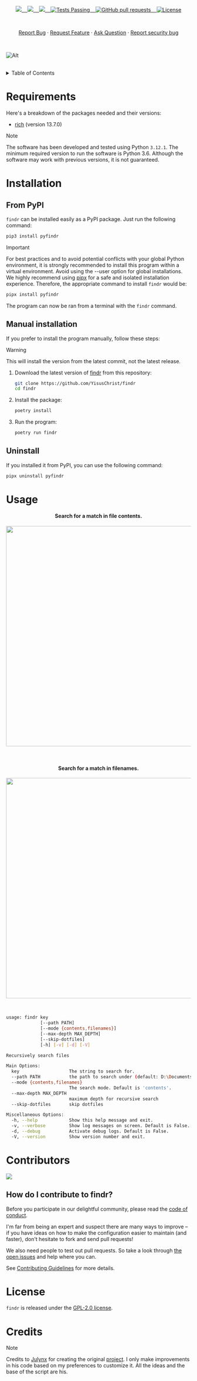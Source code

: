<p align="center">
    <a href="https://github.com/YisusChrist/findr/issues">
        <img src="https://img.shields.io/github/issues/YisusChrist/findr?color=171b20&label=Issues%20%20&logo=gnubash&labelColor=e05f65&logoColor=ffffff">&nbsp;&nbsp;&nbsp;
    </a>
    <a href="https://github.com/YisusChrist/findr/forks">
        <img src="https://img.shields.io/github/forks/YisusChrist/findr?color=171b20&label=Forks%20%20&logo=git&labelColor=f1cf8a&logoColor=ffffff">&nbsp;&nbsp;&nbsp;
    </a>
    <a href="https://github.com/YisusChrist/findr/stargazers">
        <img src="https://img.shields.io/github/stars/YisusChrist/findr?color=171b20&label=Stargazers&logo=octicon-star&labelColor=70a5eb">&nbsp;&nbsp;&nbsp;
    </a>
    <a href="https://github.com/YisusChrist/findr/actions">
        <img alt="Tests Passing" src="https://github.com/YisusChrist/findr/actions/workflows/github-code-scanning/codeql/badge.svg">&nbsp;&nbsp;&nbsp;
    </a>
    <a href="https://github.com/YisusChrist/findr/pulls">
        <img alt="GitHub pull requests" src="https://img.shields.io/github/issues-pr/YisusChrist/findr?color=0088ff">&nbsp;&nbsp;&nbsp;
    </a>
    <a href="https://opensource.org/license/gpl-2-0/">
        <img alt="License" src="https://img.shields.io/github/license/YisusChrist/findr?color=0088ff">
    </a>
</p>

<br>

<p align="center">
    <a href="https://github.com/YisusChrist/findr/issues/new?assignees=YisusChrist&labels=bug&projects=&template=bug_report.yml">Report Bug</a>
    ·
    <a href="https://github.com/YisusChrist/findr/issues/new?assignees=YisusChrist&labels=feature&projects=&template=feature_request.yml">Request Feature</a>
    ·
    <a href="https://github.com/YisusChrist/findr/issues/new?assignees=YisusChrist&labels=question&projects=&template=question.yml">Ask Question</a>
    ·
    <a href="https://github.com/YisusChrist/findr/security/policy#reporting-a-vulnerability">Report security bug</a>
</p>

<br>

![Alt](https://repobeats.axiom.co/api/embed/ba8cf53161aa08def0a1fd65f22338397227dca5.svg "Repobeats analytics image")

<br>

<details>
<summary>Table of Contents</summary>

- [Requirements](#requirements)
- [Installation](#installation)
  - [From PyPI](#from-pypi)
  - [Manual installation](#manual-installation)
  - [Uninstall](#uninstall)
- [Usage](#usage)
- [Contributors](#contributors)
  - [How do I contribute to findr?](#how-do-i-contribute-to-findr)
- [License](#license)
- [Credits](#credits)

</details>

# Requirements

Here's a breakdown of the packages needed and their versions:

- [rich](https://pypi.org/project/rich) (version 13.7.0)

> [!NOTE]
> The software has been developed and tested using Python `3.12.1`. The minimum required version to run the software is Python 3.6. Although the software may work with previous versions, it is not guaranteed.

# Installation

## From PyPI

`findr` can be installed easily as a PyPI package. Just run the following command:

```bash
pip3 install pyfindr
```

> [!IMPORTANT]
> For best practices and to avoid potential conflicts with your global Python environment, it is strongly recommended to install this program within a virtual environment. Avoid using the --user option for global installations. We highly recommend using [pipx](https://pypi.org/project/pipx) for a safe and isolated installation experience. Therefore, the appropriate command to install `findr` would be:
>
> ```bash
> pipx install pyfindr
> ```

The program can now be ran from a terminal with the `findr` command.

## Manual installation

If you prefer to install the program manually, follow these steps:

> [!WARNING]
> This will install the version from the latest commit, not the latest release.

1. Download the latest version of [findr](https://github.com/YisusChrist/findr) from this repository:

   ```bash
   git clone https://github.com/YisusChrist/findr
   cd findr
   ```

2. Install the package:

   ```bash
   poetry install
   ```

3. Run the program:

   ```bash
   poetry run findr
   ```

## Uninstall

If you installed it from PyPI, you can use the following command:

```bash
pipx uninstall pyfindr
```

# Usage

<h4 align="center">Search for a match in file contents.</h4>
<p align="center">
  <img width="600" src="https://i.imgur.com/bku2Ad0.png">
</p>

<br>

<h4 align="center">Search for a match in filenames.</h4>
<p align="center">
  <img width="600" src="https://i.imgur.com/vgWI2QP.png">
</p>

<br>

```sh
usage: findr key
             [--path PATH]
             [--mode {contents,filenames}]
             [--max-depth MAX_DEPTH]
             [--skip-dotfiles]
             [-h] [-v] [-d] [-V]

Recursively search files

Main Options:
  key                   The string to search for.
  --path PATH           the path to search under (default: D:\Documents\development\findr)
  --mode {contents,filenames}
                        The search mode. Default is 'contents'.
  --max-depth MAX_DEPTH
                        maximum depth for recursive search
  --skip-dotfiles       skip dotfiles

Miscellaneous Options:
  -h, --help            Show this help message and exit.
  -v, --verbose         Show log messages on screen. Default is False.
  -d, --debug           Activate debug logs. Default is False.
  -V, --version         Show version number and exit.
```

# Contributors

<a href="https://github.com/YisusChrist/findr/graphs/contributors"><img src="https://contrib.rocks/image?repo=YisusChrist/findr" /></a>

## How do I contribute to findr?

Before you participate in our delightful community, please read the [code of conduct](https://github.com/YisusChrist/.github/blob/main/CODE_OF_CONDUCT.md).

I'm far from being an expert and suspect there are many ways to improve – if you have ideas on how to make the configuration easier to maintain (and faster), don't hesitate to fork and send pull requests!

We also need people to test out pull requests. So take a look through [the open issues](https://github.com/YisusChrist/findr/issues) and help where you can.

See [Contributing Guidelines](https://github.com/YisusChrist/.github/blob/main/CONTRIBUTING.md) for more details.

# License

`findr` is released under the [GPL-2.0 license](https://opensource.org/licenses/GPL-2.0).

# Credits

> [!NOTE]
> Credits to [Julynx](https://github.com/Julynx) for creating the original [project](https://github.com/Julynx/findr). I only make improvements in his code based on my preferences to customize it. All the ideas and the base of the script are his.
